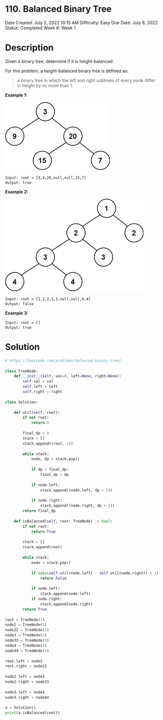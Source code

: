 # 110. Balanced Binary Tree

Date Created: July 2, 2022 10:15 AM
Difficulty: Easy
Due Date: July 8, 2022
Status: Completed
Week #: Week 1

# Description

Given a binary tree, determine if it is height-balanced.

For this problem, a height-balanced binary tree is defined as:

> a binary tree in which the left and right subtrees of every node differ in height by no more than 1.
> 

**Example 1:**

![Untitled](110%20Balanced%20Binary%20Tree%20cfcd2fd021094e5b95deeb69ba6a0c8d/Untitled.png)

```
Input: root = [3,9,20,null,null,15,7]
Output: true

```

**Example 2:**

![Untitled](110%20Balanced%20Binary%20Tree%20cfcd2fd021094e5b95deeb69ba6a0c8d/Untitled%201.png)

```
Input: root = [1,2,2,3,3,null,null,4,4]
Output: false

```

**Example 3:**

```
Input: root = []
Output: true

```

# Solution

```python
# https://leetcode.com/problems/balanced-binary-tree/

class TreeNode:
    def __init__(self, val=0, left=None, right=None):
        self.val = val
        self.left = left
        self.right = right

class Solution:

    def util(self, root):
        if not root:
            return 0
        
        final_dp = 0
        stack = []
        stack.append((root, 1))
        
        while stack:
            node, dp = stack.pop()

            if dp > final_dp:
                final_dp = dp
            
            if node.left:
                stack.append((node.left, dp + 1))

            if node.right:
                stack.append((node.right, dp + 1))
        return final_dp
        
    def isBalanced(self, root: TreeNode) -> bool:
        if not root:
            return True
        
        stack = []
        stack.append(root)

        while stack:
            node = stack.pop()
            
            if (abs(self.util(node.left) - self.util(node.right)) > 1):
                return False
            
            if node.left:
                stack.append(node.left)
            if node.right:
                stack.append(node.right)
        return True

root = TreeNode(1)
node2 = TreeNode(2)
node22 = TreeNode(2)
node3 = TreeNode(3)
node33 = TreeNode(3)
node4 = TreeNode(4)
node44 = TreeNode(4)

root.left = node2
root.right = node22

node2.left = node3
node2.right = node33

node3.left = node4
node3.right = node44

a = Solution()
print(a.isBalanced(root))
```